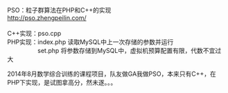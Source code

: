 PSO：粒子群算法在PHP和C++的实现<br>
<a href=http://pso.zhengpeilin.com/>http://pso.zhengpeilin.com/</a><br>
<br>
C++实现：pso.cpp<br>
PHP实现：index.php 读取MySQL中上一次存储的参数并运行<br>
　　　　　set.php   将参数存储到MySQL中，虚拟机预算配置有限，代数不宜过大<br>

2014年8月数学综合训练的课程项目，队友做GA我做PSO，本来只有C++，在PHP下实现，是试图拿高分，然未遂。。。
